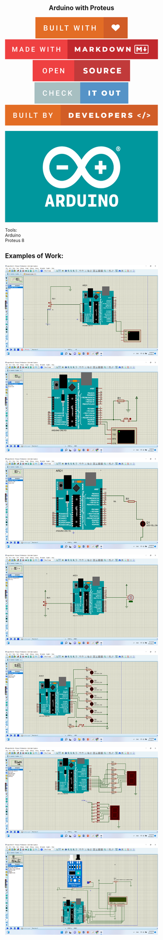<h2 align="center">Arduino with Proteus </h2>



<p align="center">
  <a href="https://github.com/JU-CSE-27/swe-wiki" target="_blank" rel="noopener noreferrer">
    <img src="https://github.com/JU-CSE-27/swe-wiki/blob/master/resources/built-with-love.svg"/>
	  
 </a>
  <a href="https://github.com/JU-CSE-27/swe-wiki" target="_blank" rel="noopener noreferrer">
    <img src="https://github.com/JU-CSE-27/swe-wiki/blob/master/resources/made-with-markdown.svg"/>
 </a>
  <a href="https://github.com/JU-CSE-27/swe-wiki" target="_blank" rel="noopener noreferrer">
    <img src="https://github.com/JU-CSE-27/swe-wiki/blob/master/resources/open-source.svg"/>
 </a>
 <br />
 <a href="https://github.com/JU-CSE-27/swe-wiki" target="_blank" rel="noopener noreferrer">
    <img src="https://github.com/JU-CSE-27/swe-wiki/blob/master/resources/check-it-out.svg" />
 </a>
  <a href="https://github.com/JU-CSE-27/swe-wiki" target="_blank" rel="noopener noreferrer">
    <img src="https://github.com/JU-CSE-27/swe-wiki/blob/master/resources/built-by-developers.svg"/>
 </a>
</p>

<p align="center">
  <img src="https://github.com/TazelHossan/Arduino/blob/main/Images/arduino.png" height="300" />
</p>
Tools:<br>
Arduino<br>
Proteus 8

## Examples of Work:
<p align="center">
  <img src="https://github.com/TazelHossan/Arduino/blob/main/Images/1.png" height="300" />
</p>

<p align="center">
  <img src="https://github.com/TazelHossan/Arduino/blob/main/Images/2.png" height="300" />
</p>
<p align="center">
  <img src="https://github.com/TazelHossan/Arduino/blob/main/Images/3.png" height="300" />
</p>
<p align="center">
  <img src="https://github.com/TazelHossan/Arduino/blob/main/Images/4.png" height="300" />
</p>
<p align="center">
  <img src="https://github.com/TazelHossan/Arduino/blob/main/Images/5.png" height="300" />
</p>
<p align="center">
  <img src="https://github.com/TazelHossan/Arduino/blob/main/Images/6.png" height="300" />
</p>
<p align="center">
  <img src="https://github.com/TazelHossan/Arduino/blob/main/Images/7.png" height="300" />
</p>
